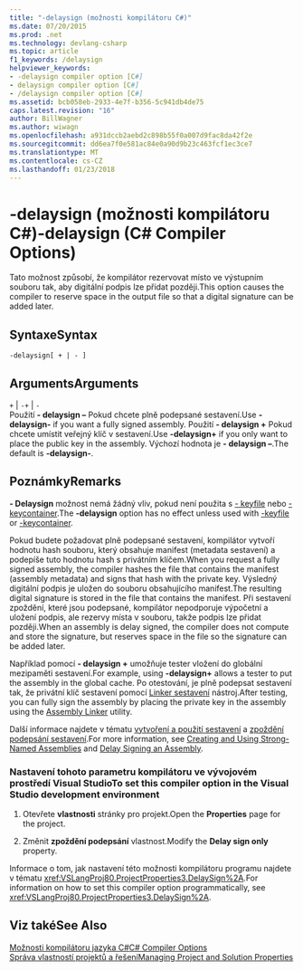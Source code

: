 ```yaml
---
title: "-delaysign (možnosti kompilátoru C#)"
ms.date: 07/20/2015
ms.prod: .net
ms.technology: devlang-csharp
ms.topic: article
f1_keywords: /delaysign
helpviewer_keywords:
- -delaysign compiler option [C#]
- delaysign compiler option [C#]
- /delaysign compiler option [C#]
ms.assetid: bcb058eb-2933-4e7f-b356-5c941db4de75
caps.latest.revision: "16"
author: BillWagner
ms.author: wiwagn
ms.openlocfilehash: a931dccb2aebd2c898b55f0a007d9fac8da42f2e
ms.sourcegitcommit: dd6ea7f0e581ac84e0a90d9b23c463fcf1ec3ce7
ms.translationtype: MT
ms.contentlocale: cs-CZ
ms.lasthandoff: 01/23/2018
---
```

# <a name="-delaysign-c-compiler-options"></a><span data-ttu-id="18bf2-102">-delaysign (možnosti kompilátoru C#)</span><span class="sxs-lookup"><span data-stu-id="18bf2-102">-delaysign (C# Compiler Options)</span></span>
<span data-ttu-id="18bf2-103">Tato možnost způsobí, že kompilátor rezervovat místo ve výstupním souboru tak, aby digitální podpis lze přidat později.</span><span class="sxs-lookup"><span data-stu-id="18bf2-103">This option causes the compiler to reserve space in the output file so that a digital signature can be added later.</span></span>  
  
## <a name="syntax"></a><span data-ttu-id="18bf2-104">Syntaxe</span><span class="sxs-lookup"><span data-stu-id="18bf2-104">Syntax</span></span>  
  
```console  
-delaysign[ + | - ]  
```  
  
## <a name="arguments"></a><span data-ttu-id="18bf2-105">Arguments</span><span class="sxs-lookup"><span data-stu-id="18bf2-105">Arguments</span></span>  
 <span data-ttu-id="18bf2-106">`+` &#124; `-`</span><span class="sxs-lookup"><span data-stu-id="18bf2-106">`+` &#124; `-`</span></span>  
 <span data-ttu-id="18bf2-107">Použití **- delaysign –** Pokud chcete plně podepsané sestavení.</span><span class="sxs-lookup"><span data-stu-id="18bf2-107">Use **-delaysign-** if you want a fully signed assembly.</span></span> <span data-ttu-id="18bf2-108">Použití **- delaysign +** Pokud chcete umístit veřejný klíč v sestavení.</span><span class="sxs-lookup"><span data-stu-id="18bf2-108">Use **-delaysign+** if you only want to place the public key in the assembly.</span></span> <span data-ttu-id="18bf2-109">Výchozí hodnota je **- delaysign –**.</span><span class="sxs-lookup"><span data-stu-id="18bf2-109">The default is **-delaysign-**.</span></span>  
  
## <a name="remarks"></a><span data-ttu-id="18bf2-110">Poznámky</span><span class="sxs-lookup"><span data-stu-id="18bf2-110">Remarks</span></span>  
 <span data-ttu-id="18bf2-111">**- Delaysign** možnost nemá žádný vliv, pokud není použita s [- keyfile](../../../csharp/language-reference/compiler-options/keyfile-compiler-option.md) nebo [- keycontainer](../../../csharp/language-reference/compiler-options/keycontainer-compiler-option.md).</span><span class="sxs-lookup"><span data-stu-id="18bf2-111">The **-delaysign** option has no effect unless used with [-keyfile](../../../csharp/language-reference/compiler-options/keyfile-compiler-option.md) or [-keycontainer](../../../csharp/language-reference/compiler-options/keycontainer-compiler-option.md).</span></span>  
  
 <span data-ttu-id="18bf2-112">Pokud budete požadovat plně podepsané sestavení, kompilátor vytvoří hodnotu hash souboru, který obsahuje manifest (metadata sestavení) a podepíše tuto hodnotu hash s privátním klíčem.</span><span class="sxs-lookup"><span data-stu-id="18bf2-112">When you request a fully signed assembly, the compiler hashes the file that contains the manifest (assembly metadata) and signs that hash with the private key.</span></span> <span data-ttu-id="18bf2-113">Výsledný digitální podpis je uložen do souboru obsahujícího manifest.</span><span class="sxs-lookup"><span data-stu-id="18bf2-113">The resulting digital signature is stored in the file that contains the manifest.</span></span> <span data-ttu-id="18bf2-114">Při sestavení zpoždění, které jsou podepsané, kompilátor nepodporuje výpočetní a uložení podpis, ale rezervy místa v souboru, takže podpis lze přidat později.</span><span class="sxs-lookup"><span data-stu-id="18bf2-114">When an assembly is delay signed, the compiler does not compute and store the signature, but reserves space in the file so the signature can be added later.</span></span>  
  
 <span data-ttu-id="18bf2-115">Například pomocí **- delaysign +** umožňuje tester vložení do globální mezipaměti sestavení.</span><span class="sxs-lookup"><span data-stu-id="18bf2-115">For example, using **-delaysign+** allows a tester to put the assembly in the global cache.</span></span> <span data-ttu-id="18bf2-116">Po otestování, je plně podepsat sestavení tak, že privátní klíč sestavení pomocí [Linker sestavení](../../../framework/tools/al-exe-assembly-linker.md) nástroj.</span><span class="sxs-lookup"><span data-stu-id="18bf2-116">After testing, you can fully sign the assembly by placing the private key in the assembly using the [Assembly Linker](../../../framework/tools/al-exe-assembly-linker.md) utility.</span></span>  
  
 <span data-ttu-id="18bf2-117">Další informace najdete v tématu [vytvoření a použití sestavení](../../../framework/app-domains/create-and-use-strong-named-assemblies.md) a [zpoždění podepsání sestavení](../../../framework/app-domains/delay-sign-assembly.md).</span><span class="sxs-lookup"><span data-stu-id="18bf2-117">For more information, see [Creating and Using Strong-Named Assemblies](../../../framework/app-domains/create-and-use-strong-named-assemblies.md) and [Delay Signing an Assembly](../../../framework/app-domains/delay-sign-assembly.md).</span></span>  
  
### <a name="to-set-this-compiler-option-in-the-visual-studio-development-environment"></a><span data-ttu-id="18bf2-118">Nastavení tohoto parametru kompilátoru ve vývojovém prostředí Visual Studio</span><span class="sxs-lookup"><span data-stu-id="18bf2-118">To set this compiler option in the Visual Studio development environment</span></span>  
  
1.  <span data-ttu-id="18bf2-119">Otevřete **vlastnosti** stránky pro projekt.</span><span class="sxs-lookup"><span data-stu-id="18bf2-119">Open the **Properties** page for the project.</span></span>  
  
2.  <span data-ttu-id="18bf2-120">Změnit **zpoždění podepsání** vlastnost.</span><span class="sxs-lookup"><span data-stu-id="18bf2-120">Modify the **Delay sign only** property.</span></span>  
  
 <span data-ttu-id="18bf2-121">Informace o tom, jak nastavení této možnosti kompilátoru programu najdete v tématu <xref:VSLangProj80.ProjectProperties3.DelaySign%2A>.</span><span class="sxs-lookup"><span data-stu-id="18bf2-121">For information on how to set this compiler option programmatically, see <xref:VSLangProj80.ProjectProperties3.DelaySign%2A>.</span></span>  
  
## <a name="see-also"></a><span data-ttu-id="18bf2-122">Viz také</span><span class="sxs-lookup"><span data-stu-id="18bf2-122">See Also</span></span>  
 [<span data-ttu-id="18bf2-123">Možnosti kompilátoru jazyka C#</span><span class="sxs-lookup"><span data-stu-id="18bf2-123">C# Compiler Options</span></span>](../../../csharp/language-reference/compiler-options/index.md)  
 [<span data-ttu-id="18bf2-124">Správa vlastností projektů a řešení</span><span class="sxs-lookup"><span data-stu-id="18bf2-124">Managing Project and Solution Properties</span></span>](/visualstudio/ide/managing-project-and-solution-properties)
